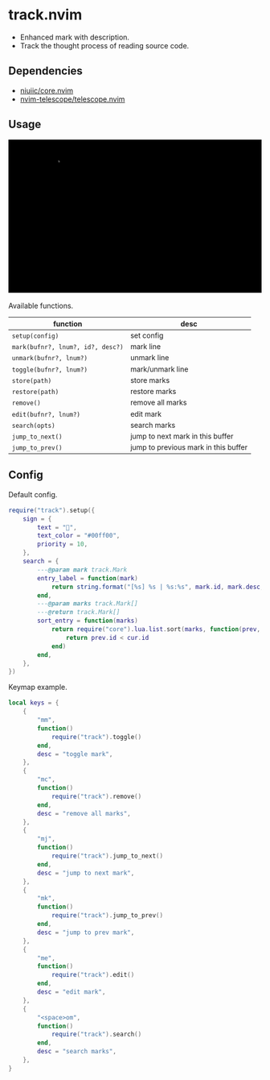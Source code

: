 # track.nvim

- Enhanced mark with description.
- Track the thought process of reading source code.

## Dependencies

- [niuiic/core.nvim](https://github.com/niuiic/core.nvim)
- [nvim-telescope/telescope.nvim](https://github.com/nvim-telescope/telescope.nvim)

## Usage

<img src="https://github.com/niuiic/assets/blob/main/track.nvim/usage.gif" />

Available functions.

| function                          | desc                                 |
| --------------------------------- | ------------------------------------ |
| `setup(config)`                   | set config                           |
| `mark(bufnr?, lnum?, id?, desc?)` | mark line                            |
| `unmark(bufnr?, lnum?)`           | unmark line                          |
| `toggle(bufnr?, lnum?)`           | mark/unmark line                     |
| `store(path)`                     | store marks                          |
| `restore(path)`                   | restore marks                        |
| `remove()`                        | remove all marks                     |
| `edit(bufnr?, lnum?)`             | edit mark                            |
| `search(opts)`                    | search marks                         |
| `jump_to_next()`                  | jump to next mark in this buffer     |
| `jump_to_prev()`                  | jump to previous mark in this buffer |

## Config

Default config.

```lua
require("track").setup({
	sign = {
		text = "󰍒",
		text_color = "#00ff00",
		priority = 10,
	},
	search = {
		---@param mark track.Mark
		entry_label = function(mark)
			return string.format("[%s] %s | %s:%s", mark.id, mark.desc, mark.file, mark.lnum)
		end,
		---@param marks track.Mark[]
		---@return track.Mark[]
		sort_entry = function(marks)
			return require("core").lua.list.sort(marks, function(prev, cur)
				return prev.id < cur.id
			end)
		end,
	},
})
```

Keymap example.

```lua
local keys = {
	{
		"mm",
		function()
			require("track").toggle()
		end,
		desc = "toggle mark",
	},
	{
		"mc",
		function()
			require("track").remove()
		end,
		desc = "remove all marks",
	},
	{
		"mj",
		function()
			require("track").jump_to_next()
		end,
		desc = "jump to next mark",
	},
	{
		"mk",
		function()
			require("track").jump_to_prev()
		end,
		desc = "jump to prev mark",
	},
	{
		"me",
		function()
			require("track").edit()
		end,
		desc = "edit mark",
	},
	{
		"<space>om",
		function()
			require("track").search()
		end,
		desc = "search marks",
	},
}
```
